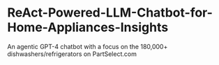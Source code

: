 # ReAct-Powered-LLM-Chatbot-for-Home-Appliances-Insights
An agentic GPT-4 chatbot with a focus on the 180,000+ dishwashers/refrigerators on PartSelect.com
